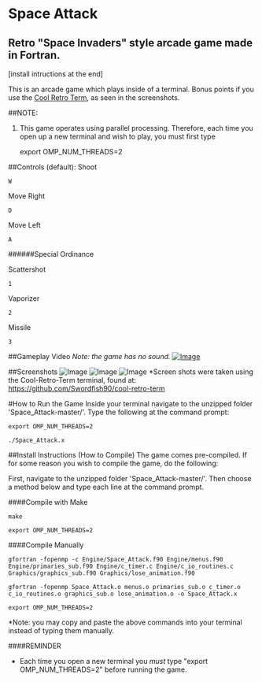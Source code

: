 Space Attack
======================
Retro "Space Invaders" style arcade game made in Fortran.
-----------------------------------------------------------------------------------

[install intructions at the end]

This is an arcade game which plays inside of a terminal.  Bonus points if you use the [Cool Retro Term](https://github.com/Swordfish90/cool-retro-term), as seen in the screenshots.

##NOTE:
1) This game operates using parallel processing.  Therefore, each time you open up a new terminal and wish to play, you must first type

    export OMP_NUM_THREADS=2

##Controls (default):
Shoot

    W

Move Right

    D

Move Left

    A

######Special Ordinance
  
Scattershot

    1

Vaporizer

    2

Missile

    3

##Gameplay Video
*Note: the game has no sound.*
[![Image](<http://i.imgur.com/8yRfVcb.png>)](https://www.youtube.com/watch?v=TSOmxRPeW0w)

##Screenshots
![Image](<http://i.imgur.com/qNdxfxM.png>)
![Image](<http://i.imgur.com/a8E6ww0.png>)
![Image](<http://i.imgur.com/x0Sbp4n.png>)
*Screen shots were taken using the Cool-Retro-Term terminal, found at: https://github.com/Swordfish90/cool-retro-term

#How to Run the Game
Inside your terminal navigate to the unzipped folder 'Space_Attack-master/'.  Type the following at the command prompt:

    export OMP_NUM_THREADS=2
    
    ./Space_Attack.x

##Install Instructions (How to Compile)
The game comes pre-compiled.  If for some reason you wish to compile the game, do the following:

First, navigate to the unzipped folder 'Space_Attack-master/'.  Then choose a method below and type each line at the command prompt.

####Compile with Make

    make
  
    export OMP_NUM_THREADS=2

####Compile Manually
  
    gfortran -fopenmp -c Engine/Space_Attack.f90 Engine/menus.f90 Engine/primaries_sub.f90 Engine/c_timer.c Engine/c_io_routines.c Graphics/graphics_sub.f90 Graphics/lose_animation.f90
  
    gfortran -fopenmp Space_Attack.o menus.o primaries_sub.o c_timer.o c_io_routines.o graphics_sub.o lose_animation.o -o Space_Attack.x
  
    export OMP_NUM_THREADS=2

*Note: you may copy and paste the above commands into your terminal instead of typing them manually.

####REMINDER
- Each time you open a new terminal you *must* type "export OMP_NUM_THREADS=2" before running the game. 

